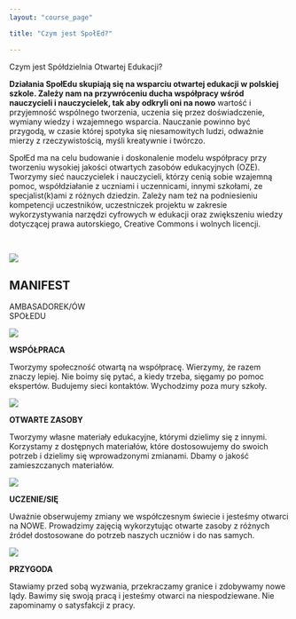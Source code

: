 ```yaml
---
layout: "course_page"

title: "Czym jest SpołEd?"

---
```


<div class="text-center screen-title">
Czym jest Spółdzielnia Otwartej Edukacji?
</div>

<div class="screen-content">
  <p>
  <strong>Działania SpołEdu skupiają się na wsparciu otwartej edukacji w polskiej szkole. Zależy nam na przywróceniu ducha współpracy wśród nauczycieli i nauczycielek, tak aby odkryli oni na nowo</strong> wartość i przyjemność wspólnego tworzenia, uczenia się przez doświadczenie, wymiany wiedzy i wzajemnego wsparcia. Nauczanie powinno być przygodą, w czasie której spotyka się niesamowitych ludzi, odważnie mierzy z rzeczywistością, myśli kreatywnie i twórczo.
  </p>
  
  <p>
  SpołEd ma na celu budowanie i doskonalenie modelu współpracy przy tworzeniu wysokiej jakości otwartych zasobów edukacyjnych (OZE). Tworzymy sieć nauczycielek i nauczycieli, którzy cenią sobie wzajemną pomoc, współdziałanie z uczniami i uczennicami, innymi szkołami, ze specjalist(k)ami z różnych dziedzin. Zależy nam też na podniesieniu kompetencji uczestników, uczestniczek projektu w zakresie wykorzystywania narzędzi cyfrowych w edukacji oraz zwiększeniu wiedzy dotyczącej prawa autorskiego, Creative Commons i wolnych licencji. 
  </p>
  
  &nbsp;

<div class="row row-eq-height background-green">
  <div class="col-md-3">
   <img class="manifest-logo" src="{{ site.baseurl }}/img/logo_spoled_fiolet.png" />          
  </div>   
  <div class="col-md-9 text-center">
    <h2 class="manifest-title">MANIFEST</h2>
	<p class="manifest-people"><span class="white">AMBASADOREK/ÓW</span><br/>
	<span class="violet">SPOŁ</span>EDU
     </p>  
  </div>             
</div>

<div class="row row-eq-height">
  <div class="col-md-3">
   <img class="manifest-img" src="{{ site.baseurl }}/img/manifest-ilu1.jpg" />          
  </div>   
  <div class="col-md-9 background-green">
    <p class="white manifest"><strong>WSPÓŁPRACA</strong><br/></p>
    <p class="manifest">
	Tworzymy społeczność otwartą na współpracę. Wierzymy, że razem znaczy lepiej. Nie boimy się pytać, a kiedy trzeba, sięgamy po pomoc ekspertów. Budujemy sieci kontaktów. Wychodzimy poza mury szkoły.
	</p>
	
  </div>             
</div>    
    
<div class="row row-eq-height">
  <div class="col-md-3">
   <img class="manifest-img" src="{{ site.baseurl }}/img/manifest-ilu2.jpg" />          
  </div>   
  <div class="col-md-9 background-green">
    <p class="white manifest"><strong>OTWARTE ZASOBY</strong><br/></p>
	 <p class="manifest">
	 Tworzymy własne materiały edukacyjne, którymi dzielimy się z innymi. Korzystamy z dostępnych materiałów, które dostosowujemy do swoich potrzeb i dzielimy się wprowadzonymi zmianami. Dbamy o jakość zamieszczanych materiałów. 
	 </p>
	 
  </div>             
</div>    

<div class="row row-eq-height">
  <div class="col-md-3">
   <img class="manifest-img" src="{{ site.baseurl }}/img/manifest-ilu3.jpg" />          
  </div>   
  <div class="col-md-9 background-green">
    <p class="white manifest"><strong>UCZENIE/SIĘ</strong><br/></p>
    <p class="manifest">
	Uważnie obserwujemy zmiany we współczesnym świecie i jesteśmy otwarci na NOWE. Prowadzimy zajęcią wykorzytując otwarte zasoby z różnych źródeł dostosowane do potrzeb naszych uczniów i do nas samych.
	</p>
	
  </div>             
</div>    

<div class="row row-eq-height">
  <div class="col-md-3">
   <img class="manifest-img" src="{{ site.baseurl }}/img/manifest-ilu4.jpg" />          
  </div>   
  <div class="col-md-9 background-green">
    <p class="white manifest"><strong>PRZYGODA</strong><br/></p>
    <p class="manifest">
	Stawiamy przed sobą wyzwania, przekraczamy granice i zdobywamy nowe lądy. Bawimy się swoją pracą i jesteśmy otwarci na niespodziewane. Nie zapominamy o satysfakcji z pracy.
	</p>
	
  </div>             
</div>    
 

 


</div> 

